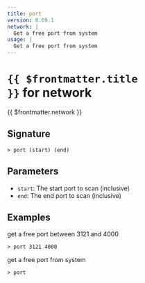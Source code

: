 ```yaml
---
title: port
version: 0.69.1
network: |
  Get a free port from system
usage: |
  Get a free port from system
---
```


# <code>{{ $frontmatter.title }}</code> for network

<div style='white-space: pre-wrap;margin-top: 10px'>{{ $frontmatter.network }}</div>

## Signature

```> port (start) (end)```

## Parameters

 -  `start`: The start port to scan (inclusive)
 -  `end`: The end port to scan (inclusive)

## Examples

get a free port between 3121 and 4000
```shell
> port 3121 4000
```

get a free port from system
```shell
> port
```
